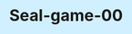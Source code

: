 # Seal-game-00
<!DOCTYPE html>
<html lang="ja">
<head>
  <meta charset="UTF-8">
  <title>Sealvivors</title>
  <style>
    html, body {
      margin: 0;
      overflow: hidden;
      background: #d0f0ff;
    }
    canvas {
      display: block;
    }
  </style>
</head>
<body>
  <canvas id="gameCanvas" width="800" height="600"></canvas>
  <script>
    const canvas = document.getElementById('gameCanvas');
    const ctx = canvas.getContext('2d');

    let scale = 1;
    let offsetX = 0;
    let offsetY = 0;
    let dragging = false;
    let dragStart = { x: 0, y: 0 };

    const gridSize = 64;
    const mapCols = 50;
    const mapRows = 50;

    canvas.addEventListener('mousedown', (e) => {
      dragging = true;
      dragStart.x = e.clientX - offsetX;
      dragStart.y = e.clientY - offsetY;
    });

    canvas.addEventListener('mouseup', () => {
      dragging = false;
    });

    canvas.addEventListener('mousemove', (e) => {
      if (dragging) {
        offsetX = e.clientX - dragStart.x;
        offsetY = e.clientY - dragStart.y;
        draw();
      }
    });

    canvas.addEventListener('wheel', (e) => {
      e.preventDefault();
      const zoom = e.deltaY > 0 ? 0.9 : 1.1;
      scale *= zoom;
      draw();
    });

    function draw() {
      ctx.setTransform(scale, 0, 0, scale, offsetX, offsetY);
      ctx.clearRect(-offsetX / scale, -offsetY / scale, canvas.width / scale, canvas.height / scale);

      for (let y = 0; y < mapRows; y++) {
        for (let x = 0; x < mapCols; x++) {
          ctx.strokeStyle = "#cccccc";
          ctx.strokeRect(x * gridSize, y * gridSize, gridSize, gridSize);
        }
      }
    }

    draw();
  </script>
</body>
</html>